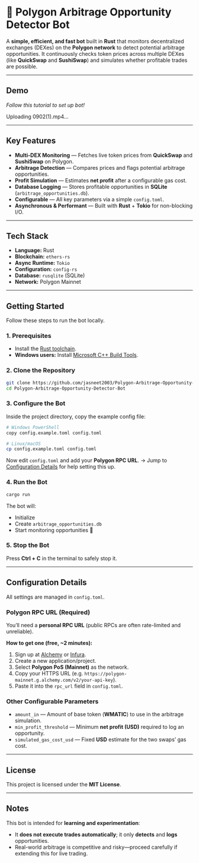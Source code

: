 # 🚀 Polygon Arbitrage Opportunity Detector Bot

A **simple, efficient, and fast bot** built in **Rust** that monitors decentralized exchanges (DEXes) on the **Polygon network** to detect potential arbitrage opportunities. It continuously checks token prices across multiple DEXes (like **QuickSwap** and **SushiSwap**) and simulates whether profitable trades are possible.

---

## Demo

*Follow this tutorial to set up bot!*

Uploading 0902(1).mp4…


---

## Key Features

* **Multi-DEX Monitoring** — Fetches live token prices from **QuickSwap** and **SushiSwap** on Polygon.
* **Arbitrage Detection** — Compares prices and flags potential arbitrage opportunities.
* **Profit Simulation** — Estimates **net profit** after a configurable gas cost.
* **Database Logging** — Stores profitable opportunities in **SQLite** (`arbitrage_opportunities.db`).
* **Configurable** — All key parameters via a simple `config.toml`.
* **Asynchronous & Performant** — Built with **Rust** + **Tokio** for non-blocking I/O.

---

## Tech Stack

* **Language:** Rust
* **Blockchain:** `ethers-rs`
* **Async Runtime:** `Tokio`
* **Configuration:** `config-rs`
* **Database:** `rusqlite` (SQLite)
* **Network:** Polygon Mainnet

---

## Getting Started

Follow these steps to run the bot locally.

### 1. Prerequisites

* Install the [Rust toolchain](https://www.rust-lang.org/tools/install).
* **Windows users:** Install [Microsoft C++ Build Tools](https://visualstudio.microsoft.com/visual-cpp-build-tools/).

### 2. Clone the Repository

```bash
git clone https://github.com/jasneet2003/Polygon-Arbitrage-Opportunity-Detector-Bot.git
cd Polygon-Arbitrage-Opportunity-Detector-Bot
```

### 3. Configure the Bot

Inside the project directory, copy the example config file:

```bash
# Windows PowerShell
copy config.example.toml config.toml

# Linux/macOS
cp config.example.toml config.toml
```

Now edit `config.toml` and add your **Polygon RPC URL**.
→ Jump to [Configuration Details](#configuration-details) for help setting this up.

### 4. Run the Bot

```bash
cargo run
```

The bot will:

* Initialize
* Create `arbitrage_opportunities.db`
* Start monitoring opportunities 🚀

### 5. Stop the Bot

Press **Ctrl + C** in the terminal to safely stop it.

---

## Configuration Details

All settings are managed in `config.toml`.

### Polygon RPC URL (Required)

You’ll need a **personal RPC URL** (public RPCs are often rate-limited and unreliable).

**How to get one (free, \~2 minutes):**

1. Sign up at [Alchemy](https://www.alchemy.com/) or [Infura](https://infura.io/).
2. Create a new application/project.
3. Select **Polygon PoS (Mainnet)** as the network.
4. Copy your HTTPS URL (e.g. `https://polygon-mainnet.g.alchemy.com/v2/your-api-key`).
5. Paste it into the `rpc_url` field in `config.toml`.

### Other Configurable Parameters

* `amount_in` — Amount of base token (**WMATIC**) to use in the arbitrage simulation.
* `min_profit_threshold` — Minimum **net profit (USD)** required to log an opportunity.
* `simulated_gas_cost_usd` — Fixed **USD** estimate for the two swaps’ gas cost.

---

## License

This project is licensed under the **MIT License**.

---

## Notes

This bot is intended for **learning and experimentation**:

* It **does not execute trades automatically**; it only **detects** and **logs** opportunities.
* Real-world arbitrage is competitive and risky—proceed carefully if extending this for live trading.
